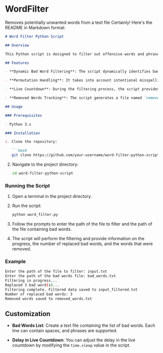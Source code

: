 # WordFilter
 Removes potentially unwanted words from a text file
Certainly! Here's the README in Markdown format:

```markdown
# Word Filter Python Script

## Overview

This Python script is designed to filter out offensive words and phrases from a given text file. The script uses a list of bad words and employs a flexible pattern matching mechanism to identify and replace variations of these words, including intentional misspellings and character substitutions.

## Features

- **Dynamic Bad Word Filtering**: The script dynamically identifies bad words from a provided list and applies filtering to the input text file.

- **Permutation Handling**: It takes into account intentional misspellings and character substitutions, ensuring that variations of bad words are appropriately filtered.

- **Live Countdown**: During the filtering process, the script provides a live countdown, indicating the number of replaced bad words.

- **Removed Words Tracking**: The script generates a file named `removed_words.txt`, which contains a list of all words that were removed during the filtering process.

## Usage

### Prerequisites

- Python 3.x

### Installation

1. Clone the repository:

   ```bash
   git clone https://github.com/your-username/word-filter-python-script.git
   ```

2. Navigate to the project directory:

   ```bash
   cd word-filter-python-script
   ```

### Running the Script

1. Open a terminal in the project directory.

2. Run the script:

   ```bash
   python word_filter.py
   ```

3. Follow the prompts to enter the path of the file to filter and the path of the file containing bad words.

4. The script will perform the filtering and provide information on the progress, the number of replaced bad words, and the words that were removed.

### Example

```bash
Enter the path of the file to filter: input.txt
Enter the path of the bad words file: bad_words.txt
Filtering in progress...
Replaced 3 bad word(s)...
Filtering complete. Filtered data saved to input_filtered.txt
Number of replaced bad words: 3
Removed words saved to removed_words.txt
```

## Customization

- **Bad Words List**: Create a text file containing the list of bad words. Each line can contain spaces, and phrases are supported.

- **Delay in Live Countdown**: You can adjust the delay in the live countdown by modifying the `time.sleep` value in the script.

